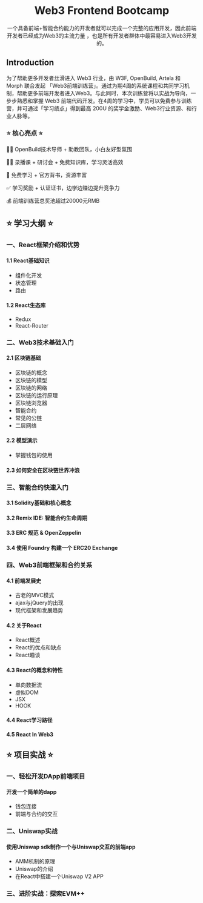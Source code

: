 <div align="center">
    <h1>Web3 Frontend Bootcamp</h1>
    <p>一个具备前端+智能合约能力的开发者就可以完成一个完整的应用开发，因此前端开发者已经成为Web3的主流力量 ，也是所有开发者群体中最容易进入Web3开发的。</p>

</div>

## Introduction

为了帮助更多开发者丝滑进入 Web3 行业，由 W3F, OpenBuild, Artela 和 Morph 联合发起 「Web3前端训练营」。通过为期4周的系统课程和共同学习机制，帮助更多前端开发者进入Web3。与此同时，本次训练营将以实战为导向，一步步熟悉和掌握 Web3 前端代码开发。在4周的学习中，学员可以免费参与训练营，并可通过「学习绩点」得到最高 200U 的奖学金激励、Web3行业资源、和行业人脉等。

### ⭐ 核心亮点 ⭐

🧙‍♂️ OpenBuild技术导师 + 助教团队，小白友好型氛围

👩‍🏫 录播课 + 研讨会 + 免费知识库，学习灵活高效

🙌 免费学习 + 官方背书，资源丰富

✅ 学习奖励 + 认证证书，边学边赚边提升竞争力

💰 前端训练营总奖池超过20000元RMB

## ⭐ 学习大纲 ⭐

### 一、React框架介绍和优势
#### 1.1 React基础知识
- 组件化开发
- 状态管理
- 路由
#### 1.2 React生态库
- Redux
- React-Router
### 二、Web3技术基础入门
#### 2.1 区块链基础
- 区块链的概念
- 区块链的模型
- 区块链的网络
- 区块链的运行原理
- 区块链浏览器
- 智能合约
- 常见的公链
- 二层网络
#### 2.2 模型演示
- 掌握钱包的使用
#### 2.3 如何安全在区块链世界冲浪
### 三、智能合约快速入门
#### 3.1 Solidity基础和核心概念
#### 3.2 Remix IDE: 智能合约生命周期
#### 3.3 ERC 规范 & OpenZeppelin
#### 3.4 使用 Foundry 构建一个 ERC20 Exchange
### 四、Web3前端框架和合约关系
#### 4.1 前端发展史
- 古老的MVC模式
- ajax与jQuery的出现
- 现代框架和发展趋势
#### 4.2 关于React
- React概述
- React的优点和缺点
- React趣谈
#### 4.3 React的概念和特性
- 单向数据流
- 虚拟DOM
- JSX
- HOOK
#### 4.4 React学习路径
#### 4.5 React In Web3
## ⭐ 项目实战 ⭐
### 一、轻松开发DApp前端项目
#### 开发一个简单的dapp
- 钱包连接
- 前端与合约的交互
### 二、Uniswap实战
#### 使用Uniswap sdk制作一个与Uniswap交互的前端app
- AMM机制的原理
- Uniswap的介绍
- 在React中搭建一个Uniswap V2 APP​
### 三、进阶实战：探索EVM++

